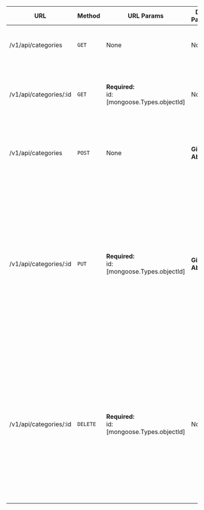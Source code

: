 | URL                    | Method   | URL Params                                    | Data Params     | Success                                                          | Error                                                                                                                                                                                                                                                                                                                                                            |
|------------------------|----------|-----------------------------------------------|-----------------|------------------------------------------------------------------|------------------------------------------------------------------------------------------------------------------------------------------------------------------------------------------------------------------------------------------------------------------------------------------------------------------------------------------------------------------|
| /v1/api/categories     | `GET`    | None                                          | None            | **Code**: 200<br>**Response**:<br>Returns an array of categories |                                                                                                                                                                                                                                                                                                                                                                  |
| /v1/api/categories/:id | `GET`    | **Required:**<br>id:[mongoose.Types.objectId] | None            | **Code**: 200<br>**Response**:<br>Returns specific category      | **Code**:404<br>**Response**:`Invalid id provided.`<br>OR<br>**Code**:404<br>**Response**:`Category with given id does not exist.`                                                                                                                                                                                                                               |
| /v1/api/categories     | `POST`   | None                                          | **Given Above** | **Code**: 200<br>**Response**:<br>Returns created category       | **Code**:400<br>**Response**:`Access denied. No token provided.`<br>OR<br>**Code**:401<br>**Response**:`Invalid token.`                                                                                                                                                                                                                                          |
| /v1/api/categories/:id | `PUT`    | **Required:**<br>id:[mongoose.Types.objectId] | **Given Above** | **Code**: 200<br>**Response**:<br>Returns updated category       | **Code**:400<br>**Response**:`Access denied. No token provided.`<br>OR<br>**Code**:400<br>**Response**:`Mongoose Validation Error: Name constraints not met.`<br>OR<br>**Code**:401<br>**Response**:`Invalid token.`<br>OR<br>**Code**:404<br>**Response**:`Invalid id provided.`<br>OR<br>**Code**:404<br>**Response**:`Category with given id does not exist.` |
| /v1/api/categories/:id | `DELETE` | **Required:**<br>id:[mongoose.Types.objectId] | None            | **Code**: 200<br>**Response**:<br>Returns deleted category       | **Code**:400<br>**Response**:`Access denied. No token provided.`<br>OR<br>**Code**:401<br>**Response**:`Invalid token.`<br>OR<br>**Code**:403<br>**Response**:`Access Denied. Not an admin.`<br>OR<br>**Code**:404<br>**Response**:`Invalid id provided.`<br>OR<br>**Code**:404<br>**Response**:`Category with given id does not exist.`                         |
